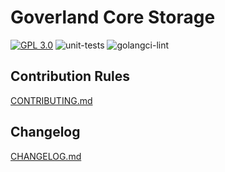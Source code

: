 # Goverland Core Storage

<a href="https://github.com/goverland-labs/goverland-core-storage?tab=License-1-ov-file" rel="nofollow"><img src="https://img.shields.io/github/license/goverland-labs/goverland-core-storage" alt="GPL 3.0" style="max-width:100%;"></a>
![unit-tests](https://github.com/goverland-labs/goverland-core-storage/workflows/unit-tests/badge.svg)
![golangci-lint](https://github.com/goverland-labs/goverland-core-storage/workflows/golangci-lint/badge.svg)

## Contribution Rules

[CONTRIBUTING.md](CONTRIBUTING.md)

## Changelog

[CHANGELOG.md](CHANGELOG.md)

